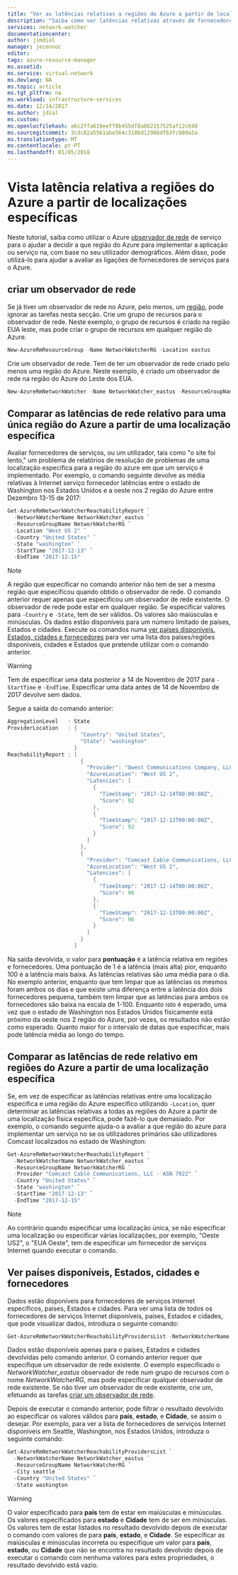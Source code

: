 ```yaml
---
title: "Ver as latências relativas a regiões do Azure a partir de localizações específicas | Microsoft Docs"
description: "Saiba como ver latências relativas através de fornecedores de Internet para regiões do Azure a partir de localizações específicas."
services: network-watcher
documentationcenter: 
author: jimdial
manager: jeconnoc
editor: 
tags: azure-resource-manager
ms.assetid: 
ms.service: virtual-network
ms.devlang: NA
ms.topic: article
ms.tgt_pltfrm: na
ms.workload: infrastructure-services
ms.date: 12/14/2017
ms.author: jdial
ms.custom: 
ms.openlocfilehash: a6c2ffa619eeff8b455df8a8b2157525af12c640
ms.sourcegitcommit: 3cdc82a5561abe564c318bd12986df63fc980a5a
ms.translationtype: MT
ms.contentlocale: pt-PT
ms.lasthandoff: 01/05/2018
---
```

# <a name="view-relative-latency-to-azure-regions-from-specific-locations"></a>Vista latência relativa a regiões do Azure a partir de localizações específicas

Neste tutorial, saiba como utilizar o Azure [observador de rede](network-watcher-monitoring-overview.md) de serviço para o ajudar a decidir a que região do Azure para implementar a aplicação ou serviço na, com base no seu utilizador demográficos. Além disso, pode utilizá-lo para ajudar a avaliar as ligações de fornecedores de serviços para o Azure.  
        
## <a name="create-a-network-watcher"></a>criar um observador de rede

Se já tiver um observador de rede no Azure, pelo menos, um [região](https://azure.microsoft.com/regions), pode ignorar as tarefas nesta secção. Crie um grupo de recursos para o observador de rede. Neste exemplo, o grupo de recursos é criado na região EUA leste, mas pode criar o grupo de recursos em qualquer região do Azure.

```powershell
New-AzureRmResourceGroup -Name NetworkWatcherRG -Location eastus
```

Crie um observador de rede. Tem de ter um observador de rede criado pelo menos uma região do Azure. Neste exemplo, é criado um observador de rede na região do Azure do Leste dos EUA.

```powershell
New-AzureRmNetworkWatcher -Name NetworkWatcher_eastus -ResourceGroupName NetworkWatcherRG -Location eastus
```

## <a name="compare-relative-network-latencies-to-a-single-azure-region-from-a-specific-location"></a>Comparar as latências de rede relativo para uma única região do Azure a partir de uma localização específica

Avaliar fornecedores de serviços, ou um utilizador, tais como "o site foi lento," um problema de relatórios de resolução de problemas de uma localização específica para a região do azure em que um serviço é implementado. Por exemplo, o comando seguinte devolve as média relativas à Internet serviço fornecedor latências entre o estado de Washington nos Estados Unidos e a oeste nos 2 região do Azure entre Dezembro 13-15 de 2017:

```powershell
Get-AzureRmNetworkWatcherReachabilityReport `
  -NetworkWatcherName NetworkWatcher_eastus `
  -ResourceGroupName NetworkWatcherRG `
  -Location "West US 2" `
  -Country "United States" `
  -State "washington" `
  -StartTime "2017-12-13" `
  -EndTime "2017-12-15"
```

> [!NOTE]
> A região que especificar no comando anterior não tem de ser a mesma região que especificou quando obtido o observador de rede. O comando anterior requer apenas que especificou um observador de rede existente. O observador de rede pode estar em qualquer região. Se especificar valores para `-Country` e `-State`, tem de ser válidos. Os valores são maiúsculas e minúsculas. Os dados estão disponíveis para um número limitado de países, Estados e cidades. Execute os comandos numa [ver países disponíveis, Estados, cidades e fornecedores](#view-available) para ver uma lista dos países/regiões disponíveis, cidades e Estados que pretende utilizar com o comando anterior. 

> [!WARNING]
> Tem de especificar uma data posterior a 14 de Novembro de 2017 para `-StartTime` e `-EndTime`. Especificar uma data antes de 14 de Novembro de 2017 devolve sem dados. 

Segue a saída do comando anterior:

```powershell
AggregationLevel   : State
ProviderLocation   : {
                       "Country": "United States",
                       "State": "washington"
                     }
ReachabilityReport : [
                       {
                         "Provider": "Qwest Communications Company, LLC - ASN 209",
                         "AzureLocation": "West US 2",
                         "Latencies": [
                           {
                             "TimeStamp": "2017-12-14T00:00:00Z",
                             "Score": 92
                           },
                           {
                             "TimeStamp": "2017-12-13T00:00:00Z",
                             "Score": 92
                           }
                         ]
                       },
                       {
                         "Provider": "Comcast Cable Communications, LLC - ASN 7922",
                         "AzureLocation": "West US 2",
                         "Latencies": [
                           {
                             "TimeStamp": "2017-12-14T00:00:00Z",
                             "Score": 96
                           },
                           {
                             "TimeStamp": "2017-12-13T00:00:00Z",
                             "Score": 96
                           }
                         ]
                       }
                     ]
```

Na saída devolvida, o valor para **pontuação** é a latência relativa em regiões e fornecedores. Uma pontuação de 1 é a latência (mais alta) pior, enquanto 100 é a latência mais baixa. As latências relativas são uma média para o dia. No exemplo anterior, enquanto que tem limpar que as latências os mesmos foram ambos os dias e que existe uma diferença entre a latência dos dois fornecedores pequena, também tem limpar que as latências para ambos os fornecedores são baixa na escala de 1-100. Enquanto isto é esperado, uma vez que o estado de Washington nos Estados Unidos fisicamente está próximo da oeste nos 2 região do Azure, por vezes, os resultados não estão como esperado. Quanto maior for o intervalo de datas que especificar, mais pode latência média ao longo do tempo.

## <a name="compare-relative-network-latencies-across-azure-regions-from-a-specific-location"></a>Comparar as latências de rede relativo em regiões do Azure a partir de uma localização específica

Se, em vez de especificar as latências relativas entre uma localização específica e uma região do Azure específico utilizando `-Location`, quer determinar as latências relativas a todas as regiões do Azure a partir de uma localização física específica, pode fazê-lo que demasiado. Por exemplo, o comando seguinte ajuda-o a avaliar a que região do azure para implementar um serviço no se os utilizadores primários são utilizadores Comcast localizados no estado de Washington:

```powershell
Get-AzureRmNetworkWatcherReachabilityReport `
  -NetworkWatcherName NetworkWatcher_eastus `
  -ResourceGroupName NetworkWatcherRG `
  -Provider "Comcast Cable Communications, LLC - ASN 7922" `
  -Country "United States" `
  -State "washington" `
  -StartTime "2017-12-13" `
  -EndTime "2017-12-15"
```

>[!NOTE]
Ao contrário quando especificar uma localização única, se não especificar uma localização ou especificar várias localizações, por exemplo, "Oeste US2", o "EUA Oeste", tem de especificar um fornecedor de serviços Internet quando executar o comando. 

## <a name="view-available"></a>Ver países disponíveis, Estados, cidades e fornecedores

Dados estão disponíveis para fornecedores de serviços Internet específicos, países, Estados e cidades. Para ver uma lista de todos os fornecedores de serviços Internet disponíveis, países, Estados e cidades, que pode visualizar dados, introduza o seguinte comando:

```powershell
Get-AzureRmNetworkWatcherReachabilityProvidersList -NetworkWatcherName NetworkWatcher_eastus -ResourceGroupName NetworkWatcherRG
```

Dados estão disponíveis apenas para o países, Estados e cidades devolvidas pelo comando anterior. O comando anterior requer que especifique um observador de rede existente. O exemplo especificado o *NetworkWatcher_eastus* observador de rede num grupo de recursos com o nome *NetworkWatcherRG*, mas pode especificar qualquer observador de rede existente. Se não tiver um observador de rede existente, crie um, efetuando as tarefas [criar um observador de rede](#create-a-network-watcher). 

Depois de executar o comando anterior, pode filtrar o resultado devolvido ao especificar os valores válidos para **país**, **estado**, e **Cidade**, se assim o desejar.  Por exemplo, para ver a lista de fornecedores de serviços Internet disponíveis em Seattle, Washington, nos Estados Unidos, introduza o seguinte comando:

```powershell
Get-AzureRmNetworkWatcherReachabilityProvidersList `
  -NetworkWatcherName NetworkWatcher_eastus `
  -ResourceGroupName NetworkWatcherRG `
  -City seattle `
  -Country "United States" `
  -State washington
```

> [!WARNING]
> O valor especificado para **país** tem de estar em maiúsculas e minúsculas. Os valores especificados para **estado** e **Cidade** tem de ser em minúsculas. Os valores tem de estar listados no resultado devolvido depois de executar o comando com valores de para **país**, **estado**, e **Cidade**. Se especificar as maiúsculas e minúsculas incorreta ou especifique um valor para **país**, **estado**, ou **Cidade** que não se encontra no resultado devolvido depois de executar o comando com nenhuma valores para estes propriedades, o resultado devolvido está vazio.
